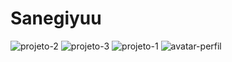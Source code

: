 # Sanegiyuu
![projeto-2](https://github.com/user-attachments/assets/4eae48db-03a3-4b62-b4fb-86c7044a2a17)
![projeto-3](https://github.com/user-attachments/assets/dca80933-91cc-46cb-9558-a677fbae3f90)
![projeto-1](https://github.com/user-attachments/assets/54ec45a5-2c47-4056-bc5c-7c7e63e04d5d)
![avatar-perfil](https://github.com/user-attachments/assets/0b0366e2-b098-4f7f-a99d-42b78e431bf3)
